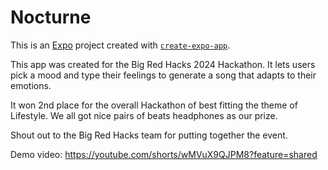 # Nocturne

This is an [Expo](https://expo.dev) project created with [`create-expo-app`](https://www.npmjs.com/package/create-expo-app).

This app was created for the Big Red Hacks 2024 Hackathon. 
It lets users pick a mood and type their feelings to generate a song that adapts
to their emotions.

It won 2nd place for the overall Hackathon of best fitting the theme of Lifestyle.
We all got nice pairs of beats headphones as our prize.

Shout out to the Big Red Hacks team for putting together the event.

Demo video:
https://youtube.com/shorts/wMVuX9QJPM8?feature=shared

